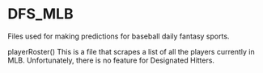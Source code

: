 # DFS_MLB
Files used for making predictions for baseball daily fantasy sports.

playerRoster()
  This is a file that scrapes a list of all the players currently in MLB. 
  Unfortunately, there is no feature for Designated Hitters.
